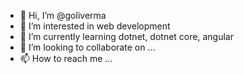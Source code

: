 - 👋 Hi, I’m @goliverma
- 👀 I’m interested in web development
- 🌱 I’m currently learning dotnet, dotnet core, angular
- 💞️ I’m looking to collaborate on ...
- 📫 How to reach me ...

<!---
goliverma/goliverma is a ✨ special ✨ repository because its `README.md` (this file) appears on your GitHub profile.
You can click the Preview link to take a look at your changes.
 
